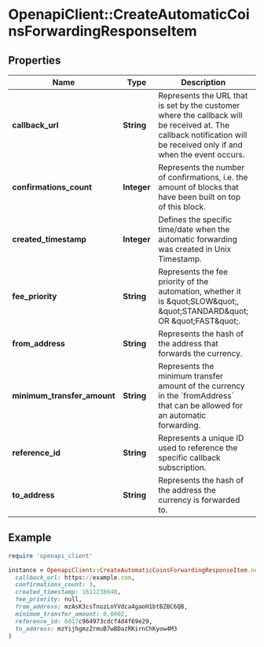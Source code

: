# OpenapiClient::CreateAutomaticCoinsForwardingResponseItem

## Properties

| Name | Type | Description | Notes |
| ---- | ---- | ----------- | ----- |
| **callback_url** | **String** | Represents the URL that is set by the customer where the callback will be received at. The callback notification will be received only if and when the event occurs. |  |
| **confirmations_count** | **Integer** | Represents the number of confirmations, i.e. the amount of blocks that have been built on top of this block. |  |
| **created_timestamp** | **Integer** | Defines the specific time/date when the automatic forwarding was created in Unix Timestamp. |  |
| **fee_priority** | **String** | Represents the fee priority of the automation, whether it is \&quot;SLOW\&quot;, \&quot;STANDARD\&quot; OR \&quot;FAST\&quot;. |  |
| **from_address** | **String** | Represents the hash of the address that forwards the currency. |  |
| **minimum_transfer_amount** | **String** | Represents the minimum transfer amount of the currency in the &#x60;fromAddress&#x60; that can be allowed for an automatic forwarding. |  |
| **reference_id** | **String** | Represents a unique ID used to reference the specific callback subscription. |  |
| **to_address** | **String** | Represents the hash of the address the currency is forwarded to. |  |

## Example

```ruby
require 'openapi_client'

instance = OpenapiClient::CreateAutomaticCoinsForwardingResponseItem.new(
  callback_url: https://example.com,
  confirmations_count: 3,
  created_timestamp: 1611238648,
  fee_priority: null,
  from_address: mzAsK3csTnozLnYVdca4gaoH1btBZBC6QB,
  minimum_transfer_amount: 0.0002,
  reference_id: 6017c964973cdcf4d4f69e29,
  to_address: mzYijhgmzZrmuB7wBDazRKirnChKyow4M3
)
```

